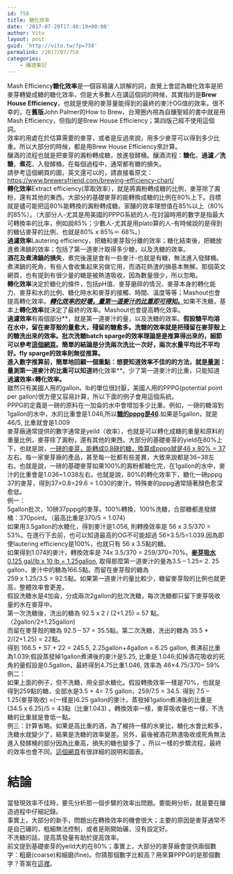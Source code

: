 ```yaml
---
id: 758
title: 糖化效率
date: '2017-07-29T17:40:19+00:00'
author: Vito
layout: post
guid: 'http://vito.tw/?p=758'
permalink: /2017/07/758
categories:
    - 釀酒筆記
---
```


Mash Efficiency**糖化效率**是一個容易讓人誤解的詞，直覺上會認為糖化效率是把麥芽轉變成糖的糖化效率，但是大多數人在講這個詞的時候，其實指的是**Brew House Efficiency**，也就是使用的麥芽量能得到的最終的麥汁OG值的效率。很不幸的，在**舊版**John Palmer的How to Brew，台灣圈內視為自釀聖經的書中就是用Mash Efficiency，但指的是Brew House Efficiency；第四版己經不使用這個詞。  
效率的用處在於估算需要的麥芽，或者是反過來說，用多少麥芽可以得到多少比重。所以大部分的時候，都是用Brew House Efficiency來計算。  
釀酒的流程也就是把麥芽的澱粉轉成糖，放進發酵桶。釀酒流程：**糖化**，**過濾／洗糖**，**煮花**，入發酵桶。在每個過程中，通常都有糖的損失。  
請參考這個網頁的圖，英文還可以的，請直接看原文：https://www.brewersfriend.com/brewing-efficiency-chart/  
**轉化效率**Extract efficiency(萃取效率），就是將澱粉轉成糖的比例，麥芽除了澱粉，還有其他的東西。大部分的基礎麥芽的能轉換成糖的比例在80%上下。目標就是儘可能把這80%能轉換的澱粉轉成糖。家釀的效率理想值在85%以上（80%的85%）。（大部分人-尤其是用美國的PPPG系統的人-在討論時用的數字是指最大可轉換率的比率，例如說85%；少數人-尤其是用plato算的人-有時候說的是得到的糖佔麥芽的比例，也就是80% x 85%＝ 68%。）  
**過濾效率**Lautering efficiency，把糖和麥芽殼分離的效率；糖化結束後，把糖放進煮沸鍋的效率；包括了第一道麥汁取得多少糖，以及洗糖的效率。  
**酒花及煮沸鍋的損失**，煮完後還是會有一些麥汁-也就是有糖，無法進入發酵桶。煮沸鍋的死角，有些人會收集起來另做它用，而酒花熱渣的損基本無解。那個英文網頁，也有提到有很少量的糖是被熱渣吸收，因為數量很少，所以忽略。  
**轉化效率**決定於糖化的條件，包括pH值、麥芽磨碎的情況、麥芽本身的轉化能力、麥芽和水的比例、糖化時水和麥芽的接觸、時間、溫度等等；Mashout也會提高轉化效率。<span style="text-decoration: underline;">***轉化效率的好壞，量第一道麥汁的比重即可得知。***</span>如果不洗糖，基本上**轉化效率**就決定了最終的效率。Mashout也會提高轉化效率。  
**過濾效率**有兩個部分**，就是第一道麥汁的量，以及洗糖的效率。**假設糖平均溶在水中，留在麥芽殼的量愈大，殘留的糖愈多。**洗糖的效率**就是把殘留在麥芽殼上的糖洗出來的效率。批次洗糖batch sparge的效率理論是是推算得出來的，細節可以參考[這個網頁](http://braukaiser.com/wiki/index.php?title=Batch_Sparging_Analysis)。簡單的結論是分洗兩次洗比一次好，兩次水量平均比不平均好。fly sparge的效率則無從推算。  
進入數字推算前，簡單地回顧一個重點：想要知道效率不佳的的方法，就是<span style="text-decoration: underline;">**量測**</span>：量測第一道麥汁的比重可以知道**轉化效率**。少了第一道麥汁的比重，只能知道**過濾效率**x**轉化效率。**  
雖然只有美國人用的gallon、lb的單位很討厭，美國人用的PPPG(potential point per gallon)很方便又容易計算，所以下面的例子會用這個系統。  
PPPG的定義是一磅的原料在一加侖的水中會增加多少比重。例如，一磅的糖溶到1gallon的水中，水的比重會是1.046,所以<span style="text-decoration: underline;">**糖的pppg是46**</span>.如果是5gallon，就是46/5, 比重就會是1.009  
麥芽廠通常提供的數字通常是yeild（收率），也就是可以轉化成糖的重量和原料的重量比例，麥芽除了澱粉，還有其他的東西。大部分的基礎麥芽的yield在80%上下，也就是說，<span style="text-decoration: underline;">一磅的麥芽，能轉成0.8磅的糖，換算成pppg就是46 x 80% = 37</span>左右。每一家麥芽廠的產品，甚至每一批都有些差異，大致來說都是36~38左右。也就是說，一磅的基礎麥芽如果100%的澱粉都糖化完，在1gallon的水中，麥汁的比重會是1.036~1.038左右。也就是說，80%的轉化效率下，糖化一磅pppg 37的麥芽，得到37×0.8=29.6 = 1.030的麥汁。特殊麥的pppg通常隨著顏色愈深愈低。  
例一：  
5gallon批次，10磅37pppg的麥芽。100%轉換，100%洗糖，合部糖都進發酵桶：370point。（最高比重是370/5 = 1.074)  
如果用3.5gallon的水糖化，得到麥汁是1.056, 則轉換效率是 56 x 3.5/370 = 53%。在進行下去前，也可以知道最高的OG不可能超過 56×3.5/5=1.039.因為即使lautering efficiency是100%，也就只有 56 x 3.5點的糖。  
如果得到1.074的麥汁，轉換效率是 74x 3.5/370 = 259/370=70%。<span style="text-decoration: underline;">**麥芽吸水** 0.125 gal/lb x 10 lb = 1.25gallon,</span> 取得那麼第一道麥汁的量為3.5 – 1.25= 2. 25 gallon，麥汁中的糖為166.5點。而留在麥芽殼的糖為  
259 x 1.25/3.5 = 92.5點。如果第一道麥汁的量比較少，糖留麥芽殼的比例也就更高，整體效率會更差。  
假設洗糖水是4加侖，分成兩次2gallon的批次洗糖，每次洗糖都只留下麥芽吸收量的水在麥芽中。  
第一次洗糖後，洗出的糖為 92.5 x 2 / (2+1.25) = 57 點。（2gallon/2+1.25gallon)  
而留在麥芽殼的糖為 92.5 – 57 = 35.5點。第二次洗糖，洗出的糖為 35.5 \* 2/(2+1.25) = 22點。  
得到 166.5 + 57 + 22 = 245.5, 2.25gallon+4gallon = 6.25 gallon, 煮沸前比重為1.039;假設蒸發掉1gallon煮沸後的麥汁是5.25, 比重是 1.046;扣掉酒花吸收的死角的量假設是0.5gallon，最終得到4.75比重1.046, 效率為 46×4.75/370= 59%  
例二：  
如果上面的例子，但不洗糖，用全部水糖化。假設轉換效率一樣是70%，也就是得到259點的糖，全部水是3.5 + 4= 7.5 gallon，259/7.5 = 34.5. 得到 7.5 – 1.25(麥芽吸收) =(一樣是)6.25 gallon的麥汁。蒸發掉1gallon煮沸後的比重是 (34.5 x 6.25)/5 = 43點（比重1.043) 。轉換效率一樣，麥芽吸收量也一樣，不洗糖的比重就是會低一點。  
例三：計算省略。如果是高比重的酒，為了維持一樣的水麥比，糖化水會比較多，洗糖水就變少了，結果是洗糖的效率變差。另外，最後被酒花熱渣吸收或死角無法進入發酵桶的部分因為比重高，損失的糖也變多了 。所以一樣的步驟流程，最終的效率也會不同。[這個網頁](http://braukaiser.com/wiki/index.php?title=Batch_Sparging_Analysis)有很詳細的說明和圖表。

# 結論

當發現效率不佳時，要先分析那一個步驟的效率出問題。要能夠分析，就是要在釀造過程中仔細記錄。  
事實上，大部分的新手，問題出在轉換效率的機會很大；主要的原因是麥芽通常不是自己碾的，粗細無法控制，或者是剛開始碾，沒有設定好。  
不洗糖的話，提高蒸發量有助於提高效率。  
前文提到基礎麥芽的yeild大約在80%；事實上，大部分的麥芽廠會提供兩個數字：粗磨(coarse)和細磨(fine)。你猜那個數字比較高？用來算PPPG的是那個數字？答案在[這裡](https://byo.com/mead/item/1544-understanding-malt-spec-sheets-advanced-brewing)。